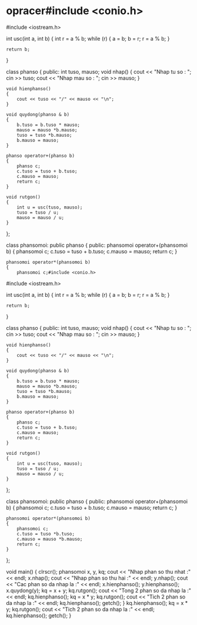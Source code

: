 # opracer#include <conio.h>
#include <iostream.h>

int usc(int a, int b)
{
	int r = a % b;
	while (r)
	{
		a = b;
		b = r;
		r = a % b;
	}

	return b;
}

class phanso
{
	public:
		int tuso, mauso;
	void nhap()
	{
		cout << "Nhap tu so : ";
		cin >> tuso;
		cout << "Nhap mau so : ";
		cin >> mauso;
	}

	void hienphanso()
	{
		cout << tuso << "/" << mauso << "\n";
	}

	void quydong(phanso & b)
	{
		b.tuso = b.tuso * mauso;
		mauso = mauso *b.mauso;
		tuso = tuso *b.mauso;
		b.mauso = mauso;
	}

	phanso operator+(phanso b)
	{
		phanso c;
		c.tuso = tuso + b.tuso;
		c.mauso = mauso;
		return c;
	}

	void rutgon()
	{
		int u = usc(tuso, mauso);
		tuso = tuso / u;
		mauso = mauso / u;
	}
};

class phansomoi: public phanso
{
	public: phansomoi operator+(phansomoi b)
	{
		phansomoi c;
		c.tuso = tuso + b.tuso;
		c.mauso = mauso;
		return c;
	}

	phansomoi operator*(phansomoi b)
	{
		phansomoi c;#include <conio.h>
#include <iostream.h>

int usc(int a, int b)
{
	int r = a % b;
	while (r)
	{
		a = b;
		b = r;
		r = a % b;
	}

	return b;
}

class phanso
{
	public:
		int tuso, mauso;
	void nhap()
	{
		cout << "Nhap tu so : ";
		cin >> tuso;
		cout << "Nhap mau so : ";
		cin >> mauso;
	}

	void hienphanso()
	{
		cout << tuso << "/" << mauso << "\n";
	}

	void quydong(phanso & b)
	{
		b.tuso = b.tuso * mauso;
		mauso = mauso *b.mauso;
		tuso = tuso *b.mauso;
		b.mauso = mauso;
	}

	phanso operator+(phanso b)
	{
		phanso c;
		c.tuso = tuso + b.tuso;
		c.mauso = mauso;
		return c;
	}

	void rutgon()
	{
		int u = usc(tuso, mauso);
		tuso = tuso / u;
		mauso = mauso / u;
	}
};

class phansomoi: public phanso
{
	public: phansomoi operator+(phansomoi b)
	{
		phansomoi c;
		c.tuso = tuso + b.tuso;
		c.mauso = mauso;
		return c;
	}

	phansomoi operator*(phansomoi b)
	{
		phansomoi c;
		c.tuso = tuso *b.tuso;
		c.mauso = mauso *b.mauso;
		return c;
	}
};

void main()
{
	clrscr();
	phansomoi x, y, kq;
	cout << "Nhap phan so thu nhat :" << endl;
	x.nhap();
	cout << "Nhap phan so thu hai :" << endl;
	y.nhap();
	cout << "Cac phan so da nhap la :" << endl;
	x.hienphanso();
	y.hienphanso();
	x.quydong(y);
	kq = x + y;
	kq.rutgon();
	cout << "Tong 2 phan so da nhap la :" << endl;
	kq.hienphanso();
	kq = x * y;
	kq.rutgon();
	cout << "Tich 2 phan so da nhap la :" << endl;
	kq.hienphanso();
	getch();
}
	kq.hienphanso();
	kq = x * y;
	kq.rutgon();
	cout << "Tich 2 phan so da nhap la :" << endl;
	kq.hienphanso();
	getch();
}

